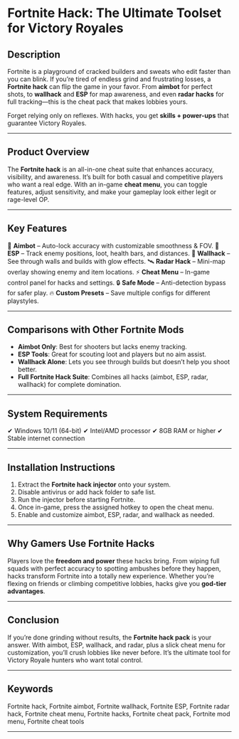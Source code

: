# Fortnite Hack: The Ultimate Toolset for Victory Royales

## Description

Fortnite is a playground of cracked builders and sweats who edit faster than you can blink. If you’re tired of endless grind and frustrating losses, a **Fortnite hack** can flip the game in your favor. From **aimbot** for perfect shots, to **wallhack** and **ESP** for map awareness, and even **radar hacks** for full tracking—this is the cheat pack that makes lobbies yours.

Forget relying only on reflexes. With hacks, you get **skills + power-ups** that guarantee Victory Royales.


---

## Product Overview

The **Fortnite hack** is an all-in-one cheat suite that enhances accuracy, visibility, and awareness. It’s built for both casual and competitive players who want a real edge. With an in-game **cheat menu**, you can toggle features, adjust sensitivity, and make your gameplay look either legit or rage-level OP.

---

## Key Features

🎯 **Aimbot** – Auto-lock accuracy with customizable smoothness & FOV.
👀 **ESP** – Track enemy positions, loot, health bars, and distances.
🧱 **Wallhack** – See through walls and builds with glow effects.
🛰 **Radar Hack** – Mini-map overlay showing enemy and item locations.
⚡ **Cheat Menu** – In-game control panel for hacks and settings.
🔒 **Safe Mode** – Anti-detection bypass for safer play.
🔥 **Custom Presets** – Save multiple configs for different playstyles.

---

## Comparisons with Other Fortnite Mods

* **Aimbot Only**: Best for shooters but lacks enemy tracking.
* **ESP Tools**: Great for scouting loot and players but no aim assist.
* **Wallhack Alone**: Lets you see through builds but doesn’t help you shoot better.
* **Full Fortnite Hack Suite**: Combines all hacks (aimbot, ESP, radar, wallhack) for complete domination.

---

## System Requirements

✔ Windows 10/11 (64-bit)
✔ Intel/AMD processor
✔ 8GB RAM or higher
✔ Stable internet connection

---

## Installation Instructions

1. Extract the **Fortnite hack injector** onto your system.
2. Disable antivirus or add hack folder to safe list.
3. Run the injector before starting Fortnite.
4. Once in-game, press the assigned hotkey to open the cheat menu.
5. Enable and customize aimbot, ESP, radar, and wallhack as needed.

---

## Why Gamers Use Fortnite Hacks

Players love the **freedom and power** these hacks bring. From wiping full squads with perfect accuracy to spotting ambushes before they happen, hacks transform Fortnite into a totally new experience. Whether you’re flexing on friends or climbing competitive lobbies, hacks give you **god-tier advantages**.

---

## Conclusion

If you’re done grinding without results, the **Fortnite hack pack** is your answer. With aimbot, ESP, wallhack, and radar, plus a slick cheat menu for customization, you’ll crush lobbies like never before. It’s the ultimate tool for Victory Royale hunters who want total control.

---

## Keywords

Fortnite hack, Fortnite aimbot, Fortnite wallhack, Fortnite ESP, Fortnite radar hack, Fortnite cheat menu, Fortnite hacks, Fortnite cheat pack, Fortnite mod menu, Fortnite cheat tools

---
